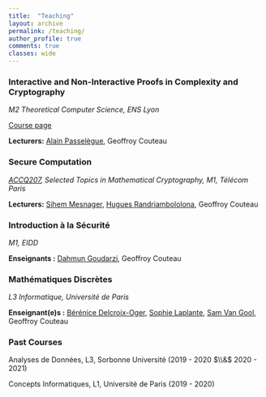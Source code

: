 ```yaml
---
title:  "Teaching"
layout: archive
permalink: /teaching/
author_profile: true
comments: true
classes: wide
---
```


### Interactive and Non-Interactive Proofs in Complexity and Cryptography

_M2 Theoretical Computer Science, ENS Lyon_

[Course page](https://perso.ens-lyon.fr/alain.passelegue/teaching/m2_2022.html)

**Lecturers:** [Alain Passelègue](https://perso.ens-lyon.fr/alain.passelegue), Geoffroy Couteau

### Secure Computation

_[ACCQ207](https://synapses.telecom-paris.fr/catalogue/2020-2021/ue/2114/ACCQ207-morceaux-choisis-en-cryptographie-mathematique-selected-topics-in-mathematical-cryptography?from=P2939), Selected Topics in Mathematical Cryptography, M1, Télécom Paris_

**Lecturers:** [Sihem Mesnager](https://www.math.univ-paris13.fr/~mesnager/), [Hugues Randriambololona](https://perso.telecom-paristech.fr/randriam/), Geoffroy Couteau

### Introduction à la Sécurité

_M1, EIDD_

**Enseignants :** [Dahmun Goudarzi](https://dgoudarzi.github.io/), Geoffroy Couteau

### Mathématiques Discrètes

_L3 Informatique, Université de Paris_

**Enseignant(e)s :** [Bérénice Delcroix-Oger](https://www.irif.fr/~bdelcroix/), [Sophie Laplante](https://www.irif.fr/~laplante/), [Sam Van Gool](https://www.samvangool.net/), Geoffroy Couteau

### Past Courses

Analyses de Données, L3, Sorbonne Université (2019 - 2020 $\\&$ 2020 - 2021)

Concepts Informatiques, L1, Université de Paris (2019 - 2020)